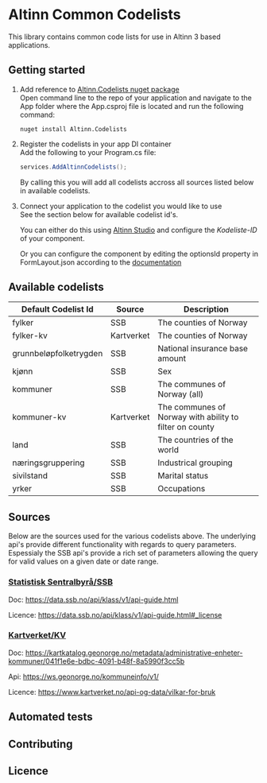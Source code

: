 # Altinn Common Codelists
This library contains common code lists for use in Altinn 3 based applications.

## Getting started
1. Add reference to [Altinn.Codelists nuget package](https://www.nuget.org/packages/Altinn.Codelists)  
   Open command line to the repo of your application and navigate to the App folder where the App.csproj file is located and run the following command:

   ```shell
   nuget install Altinn.Codelists
   ```
2. Register the codelists in your app DI container  
   Add the following to your Program.cs file:
   ```csharp
   services.AddAltinnCodelists();
   ```
   By calling this you will add all codelists accross all sources listed below in available codelists.
3. Connect your application to the codelist you would like to use  
   See the section below for available codelist id's.

   You can either do this using [Altinn Studio](https://altinn.studio) and configure the *Kodeliste-ID* of your component.

   Or you can configure the component by editing the optionsId property in FormLayout.json according to the [documentation](https://docs.altinn.studio/app/development/data/options/#connect-the-component-to-options-code-list) 

## Available codelists

| Default Codelist Id      | Source       | Description                                               |
|------------------------- | ------------ | --------------------------------------------------------- |
| fylker                   | SSB          | The counties of Norway                                    |
| fylker-kv                | Kartverket   | The counties of Norway                                    |
| grunnbeløpfolketrygden   | SSB          | National insurance base amount                            |
| kjønn                    | SSB          | Sex                                                       |
| kommuner                 | SSB          | The communes of Norway (all)                              |
| kommuner-kv              | Kartverket   | The communes of Norway with ability to filter on county   |
| land                     | SSB          | The countries of the world                                |
| næringsgruppering        | SSB          | Industrical grouping                                      |
| sivilstand               | SSB          | Marital status                                            |
| yrker                    | SSB          | Occupations                                               |



## Sources
Below are the sources used for the various codelists above. The underlying api's provide different functionality with regards to query parameters. Espessialy the SSB api's provide a rich set of parameters allowing the query for valid values on a given date or date range.

### [Statistisk Sentralbyrå/SSB](https://www.ssb.no/)
Doc: https://data.ssb.no/api/klass/v1/api-guide.html

Licence: https://data.ssb.no/api/klass/v1/api-guide.html#_license

### [Kartverket/KV](https://www.kartverket.no/)
Doc: https://kartkatalog.geonorge.no/metadata/administrative-enheter-kommuner/041f1e6e-bdbc-4091-b48f-8a5990f3cc5b

Api: https://ws.geonorge.no/kommuneinfo/v1/

Licence: https://www.kartverket.no/api-og-data/vilkar-for-bruk

## Automated tests
## Contributing

## Licence